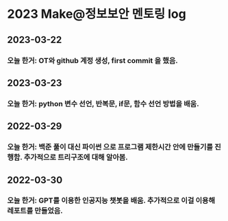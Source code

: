 # 2023 Make@정보보안 멘토링 log
## 2023-03-22
### 오늘 한거: OT와 github 계정 생성, first commit 을 했음.
## 2023-03-23
### 오늘 한거: python 변수 선언, 반복문, if문, 함수 선언 방법을 배움.
## 2022-03-29
### 오늘 한거: 백준 풀이 대신 파이썬 으로 프로그램 제한시간 안에 만들기를 진행함. 추가적으로 트리구조에 대해 알아봄.
## 2022-03-30
### 오늘 한거: GPT를 이용한 인공지능 챗봇을 배움. 추가적으로 이걸 이용해 레포트를 만들었음.